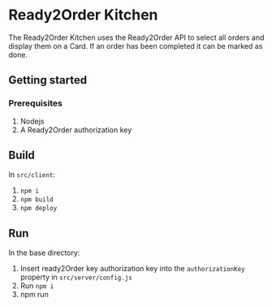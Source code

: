 # Ready2Order Kitchen

The Ready2Order Kitchen uses the Ready2Order API to select all orders and display them on a Card. If an order has been completed it can be marked as done.

## Getting started

### Prerequisites

1. Nodejs
2. A Ready2Order authorization key

## Build

In `src/client`:

1. `npm i`
2. `npm build`
3. `npm deploy`

## Run

In the base directory:

1. Insert ready2Order key authorization key into the `authorizationKey` property in  `src/server/config.js`
2. Run `npm i`
3. npm run
